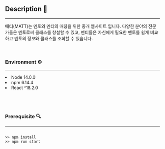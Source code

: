 <h2>Description 📑</h2>
<hr />

매티(MATT)는 멘토와 멘티의 매칭을 위한 중개 웹사이트 입니다.
다양한 분야의 전문가들은 멘토로써 클래스를 창설할 수 있고, 멘티들은 자신에게 필요한 멘토를 쉽게 비교하고 멘토의 정보와 클래스를 조회할 수 있습니다.
<br />
<br />
<br />

<h3>Environment ⚙️</h3>
<hr />
<li>Node 14.0.0</li>
<li>npm 6.14.4</li>
<li>React ^18.2.0</li>
<br />
<br />
<br />
<h3>Prerequisite 🔍</h3>
<hr/>
<pre><code>
>> npm install  
>> npm run start

</code></pre>
<br />
<br />
<br />
